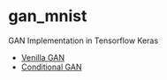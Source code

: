 # gan_mnist

GAN Implementation in Tensorflow Keras

- [Venilla GAN](https://raw.githubusercontent.com/mnjm/gan-keras/master/train_mnist_digits_gan.py)
- [Conditional GAN](https://raw.githubusercontent.com/mnjm/gan-keras/master/train_mnist_digits_cgan.py)
